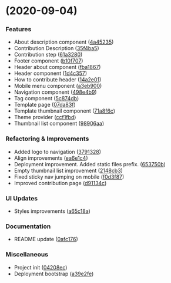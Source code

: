#  (2020-09-04)


### Features

- About description component ([4a45235](https://github.com/Exlabs/value-driven-templates/commit/4a45235f3c3411154403c5f1291df0d4a1fba25a))
- Contribution Description ([35f4ba5](https://github.com/Exlabs/value-driven-templates/commit/35f4ba530238cb64b7b5d1272637f55bae76e13a))
- Contribution step ([61a3280](https://github.com/Exlabs/value-driven-templates/commit/61a3280427d096a01ebb83d31743d04b6b8f7f9e))
- Footer component ([b10f707](https://github.com/Exlabs/value-driven-templates/commit/b10f707e635e773ee90fbb0a938abac715fc23e5))
- Header about component ([fba1867](https://github.com/Exlabs/value-driven-templates/commit/fba18675d68e81e4e6a3e56131c13976435407f6))
- Header component ([1d4c357](https://github.com/Exlabs/value-driven-templates/commit/1d4c3570202c8eef6bf1b93c251d6d8395abf106))
- How to contribute header ([14a2e01](https://github.com/Exlabs/value-driven-templates/commit/14a2e014464059afacf63fe1c00f02ac1f2b317b))
- Mobile menu component ([a3eb900](https://github.com/Exlabs/value-driven-templates/commit/a3eb900d67a5ffbb29f759b0e6d20fcaad38cadd))
- Navigation component ([498e4b9](https://github.com/Exlabs/value-driven-templates/commit/498e4b977be4cd96f56898b99094c4b90f32495c))
- Tag component ([5c874db](https://github.com/Exlabs/value-driven-templates/commit/5c874db1a12da5f625ed77f82f4b9cb52cf112bb))
- Template page ([07da83f](https://github.com/Exlabs/value-driven-templates/commit/07da83fc4ab2953064c15a41113627662a6f87e2))
- Template thumbnail component ([71a8f6c](https://github.com/Exlabs/value-driven-templates/commit/71a8f6cb04e88e406214bd038f6e4c4ae54e9f39))
- Theme provider ([ccf1fbd](https://github.com/Exlabs/value-driven-templates/commit/ccf1fbd240a6c9dd7e237d13d19794a71e930b21))
- Thumbnail list component ([98906aa](https://github.com/Exlabs/value-driven-templates/commit/98906aa92c481e59c38e11a9eb7f7304b7e17f35))


### Refactoring & Improvements

- Added logo to navigation ([3791328](https://github.com/Exlabs/value-driven-templates/commit/37913282b9f0c94ec09ee7e5e1ad0bf0bf997865))
- Align improvements ([ea6e1c4](https://github.com/Exlabs/value-driven-templates/commit/ea6e1c4dd627a542b176387a8d0c4b4ec14e4485))
- Deployment improvement. Added static files prefix. ([653750b](https://github.com/Exlabs/value-driven-templates/commit/653750b2629faa9adbffb5e0557a18f3ad409258))
- Empty thumbnail list improvement ([2148cb3](https://github.com/Exlabs/value-driven-templates/commit/2148cb37f7b1c79065779ffa990a7402b0d93227))
- Fixed sticky nav jumping on mobile ([f0d3f87](https://github.com/Exlabs/value-driven-templates/commit/f0d3f87e6cd8704b03de76a276cd0fd237c95f78))
- Improved contribution page ([d91134c](https://github.com/Exlabs/value-driven-templates/commit/d91134c24748f172fe65873c449c93749d0e0861))


### UI Updates

- Styles improvements ([a65c18a](https://github.com/Exlabs/value-driven-templates/commit/a65c18ac9981051f4c6b4adfcd6f413fe10fa581))


### Documentation

- README update ([0afc176](https://github.com/Exlabs/value-driven-templates/commit/0afc176400094e06634b7cb2258e9e8010cc2158))


### Miscellaneous

- Project init ([04208ec](https://github.com/Exlabs/value-driven-templates/commit/04208ec6c8d93cf27dd90b089e6ac5c784e3db96))
- Deployment bootstrap ([a39e2fe](https://github.com/Exlabs/value-driven-templates/commit/a39e2fed4d0e4d4d48cfbc0fb6f18e3e86730218))

